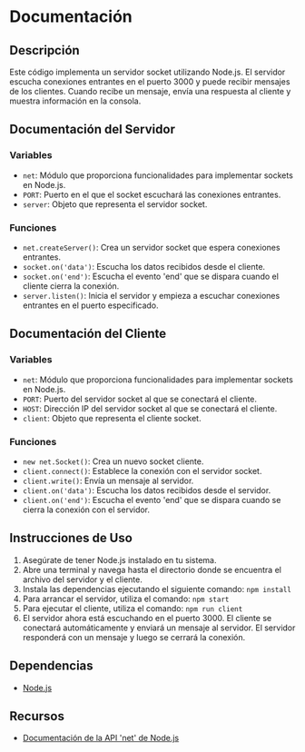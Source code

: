 Documentación
=====================

Descripción
-----------

Este código implementa un servidor socket utilizando Node.js. El servidor escucha conexiones entrantes en el puerto 3000 y puede recibir mensajes de los clientes. Cuando recibe un mensaje, envía una respuesta al cliente y muestra información en la consola.

Documentación del Servidor
--------------------------

### Variables

- `net`: Módulo que proporciona funcionalidades para implementar sockets en Node.js.
- `PORT`: Puerto en el que el socket escuchará las conexiones entrantes.
- `server`: Objeto que representa el servidor socket.
 
### Funciones

- `net.createServer()`: Crea un servidor socket que espera conexiones entrantes.
- `socket.on('data')`: Escucha los datos recibidos desde el cliente.
- `socket.on('end')`: Escucha el evento 'end' que se dispara cuando el cliente cierra la conexión.
- `server.listen()`: Inicia el servidor y empieza a escuchar conexiones entrantes en el puerto especificado.
 
Documentación del Cliente
-------------------------

### Variables

- `net`: Módulo que proporciona funcionalidades para implementar sockets en Node.js.
- `PORT`: Puerto del servidor socket al que se conectará el cliente.
- `HOST`: Dirección IP del servidor socket al que se conectará el cliente.
- `client`: Objeto que representa el cliente socket.
 
### Funciones

- `new net.Socket()`: Crea un nuevo socket cliente.
- `client.connect()`: Establece la conexión con el servidor socket.
- `client.write()`: Envía un mensaje al servidor.
- `client.on('data')`: Escucha los datos recibidos desde el servidor.
- `client.on('end')`: Escucha el evento 'end' que se dispara cuando se cierra la conexión con el servidor.
 
Instrucciones de Uso
--------------------

1. Asegúrate de tener Node.js instalado en tu sistema.
2. Abre una terminal y navega hasta el directorio donde se encuentra el archivo del servidor y el cliente.
3. Instala las dependencias ejecutando el siguiente comando: `npm install`
4. Para arrancar el servidor, utiliza el comando: `npm start`
5. Para ejecutar el cliente, utiliza el comando: `npm run client`
6. El servidor ahora está escuchando en el puerto 3000. El cliente se conectará automáticamente y enviará un mensaje al servidor. El servidor responderá con un mensaje y luego se cerrará la conexión.
 
Dependencias
------------

- [Node.js](https://nodejs.org/)
 
Recursos
--------

- [Documentación de la API 'net' de Node.js](https://nodejs.org/api/net.html)
 